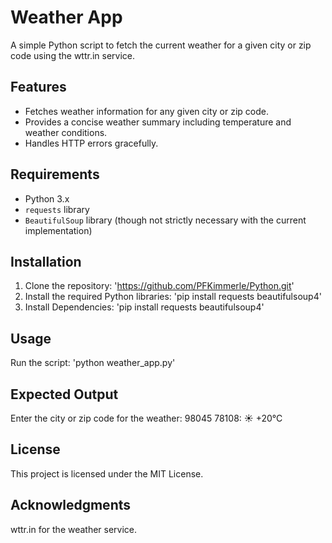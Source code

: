 # Weather App
A simple Python script to fetch the current weather for a given city or zip code using the wttr.in service.

## Features
- Fetches weather information for any given city or zip code.
- Provides a concise weather summary including temperature and weather conditions.
- Handles HTTP errors gracefully.

## Requirements
- Python 3.x
- `requests` library
- `BeautifulSoup` library (though not strictly necessary with the current implementation)

## Installation
1. Clone the repository: 'https://github.com/PFKimmerle/Python.git'
2. Install the required Python libraries: 'pip install requests beautifulsoup4'
3. Install Dependencies: 'pip install requests beautifulsoup4'


## Usage
Run the script: 'python weather_app.py'


## Expected Output
Enter the city or zip code for the weather: 98045
78108: ☀️   +20°C


## License
This project is licensed under the MIT License. 

## Acknowledgments
wttr.in for the weather service.